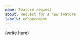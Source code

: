 ```yaml
---
name: Feature request
about: Request for a new feature
labels: enhancement
---
```


<!--
Hi, thanks for submitting a feature request!
What do you have in mind?
-->

(write here)
